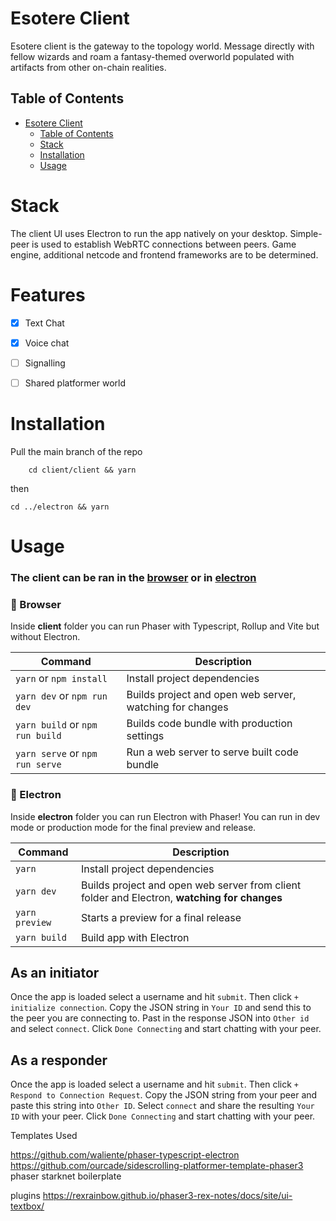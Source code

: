 # Esotere Client
Esotere client is the gateway to the topology world.
Message directly with fellow wizards and roam a fantasy-themed overworld populated with artifacts from other on-chain realities.

## Table of Contents
- [Esotere Client](#esotere-client)
  - [Table of Contents](#table-of-contents)
  - [Stack](#stack)
  - [Installation](#installation)
  - [Usage](#usage)
  
# Stack
The client UI uses Electron to run the app natively on your desktop. Simple-peer is used to establish WebRTC connections between peers. Game engine, additional netcode and frontend frameworks are to be determined.

# Features
- [x] Text Chat
- [x] Voice chat
- [ ] Signalling
- [ ] Shared platformer world


# Installation
Pull the main branch of the repo
```
    cd client/client && yarn
```
then 
```
cd ../electron && yarn
```

# Usage
### The client can be ran in the <ins>browser</ins> or in <ins>electron</ins>


### &#128193; Browser
Inside **client** folder you can run Phaser with Typescript, Rollup and Vite but without Electron.

| Command | Description |
|---------|-------------|
| `yarn` or `npm install` | Install project dependencies |
| `yarn dev` or `npm run dev` | Builds project and open web server, watching for changes |
| `yarn build` or `npm run build` | Builds code bundle with production settings  |
| `yarn serve` or `npm run serve` | Run a web server to serve built code bundle |

### &#128193; Electron
Inside **electron** folder you can run Electron with Phaser! You can run in dev mode or production mode for the final preview and release. 

| Command | Description |
|---------|-------------|
| `yarn` | Install project dependencies |
| `yarn dev` | Builds project and open web server from client folder and Electron, **watching for changes** |
| `yarn preview` | Starts a preview for a final release  |
| `yarn build`| Build app with Electron |


## As an initiator
Once the app is loaded select a username and hit `submit`. 
Then click `+ initialize connection`. Copy the JSON string in `Your ID` and send this to the peer you are connecting to.
Past in the response JSON into `Other id` and select `connect`. Click `Done Connecting` and start chatting with your peer.

## As a responder
Once the app is loaded select a username and hit `submit`. 
Then click `+ Respond to Connection Request`. Copy the JSON string from your peer and paste this string into `Other ID`. Select `connect` and share the resulting `Your ID` with your peer. Click `Done Connecting` and start chatting with your peer.




Templates Used

https://github.com/waliente/phaser-typescript-electron
https://github.com/ourcade/sidescrolling-platformer-template-phaser3
phaser starknet boilerplate 

plugins
https://rexrainbow.github.io/phaser3-rex-notes/docs/site/ui-textbox/
